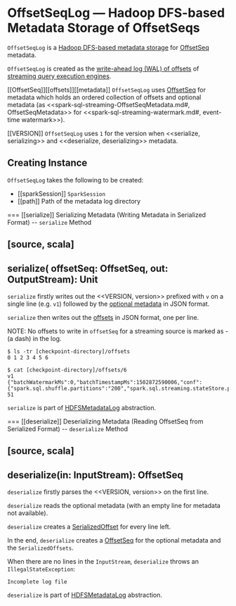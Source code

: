 # OffsetSeqLog &mdash; Hadoop DFS-based Metadata Storage of OffsetSeqs

`OffsetSeqLog` is a [Hadoop DFS-based metadata storage](HDFSMetadataLog.md) for [OffsetSeq](#OffsetSeq) metadata.

`OffsetSeqLog` is created as the [write-ahead log (WAL) of offsets](StreamExecution.md#offsetLog) of [streaming query execution engines](StreamExecution.md).

[[OffsetSeq]][[offsets]][[metadata]]
`OffsetSeqLog` uses [OffsetSeq](OffsetSeq.md) for metadata which holds an ordered collection of offsets and optional metadata (as <<spark-sql-streaming-OffsetSeqMetadata.md#, OffsetSeqMetadata>> for <<spark-sql-streaming-watermark.md#, event-time watermark>>).

[[VERSION]]
`OffsetSeqLog` uses `1` for the version when <<serialize, serializing>> and <<deserialize, deserializing>> metadata.

## Creating Instance

`OffsetSeqLog` takes the following to be created:

* [[sparkSession]] `SparkSession`
* [[path]] Path of the metadata log directory

=== [[serialize]] Serializing Metadata (Writing Metadata in Serialized Format) -- `serialize` Method

[source, scala]
----
serialize(
  offsetSeq: OffsetSeq,
  out: OutputStream): Unit
----

`serialize` firstly writes out the <<VERSION, version>> prefixed with `v` on a single line (e.g. `v1`) followed by the [optional metadata](OffsetSeq.md#metadata) in JSON format.

`serialize` then writes out the [offsets](OffsetSeq.md#offsets) in JSON format, one per line.

NOTE: No offsets to write in `offsetSeq` for a streaming source is marked as *-* (a dash) in the log.

```text
$ ls -tr [checkpoint-directory]/offsets
0 1 2 3 4 5 6

$ cat [checkpoint-directory]/offsets/6
v1
{"batchWatermarkMs":0,"batchTimestampMs":1502872590006,"conf":{"spark.sql.shuffle.partitions":"200","spark.sql.streaming.stateStore.providerClass":"org.apache.spark.sql.execution.streaming.state.HDFSBackedStateStoreProvider"}}
51
```

`serialize` is part of [HDFSMetadataLog](HDFSMetadataLog.md#serialize) abstraction.

=== [[deserialize]] Deserializing Metadata (Reading OffsetSeq from Serialized Format) -- `deserialize` Method

[source, scala]
----
deserialize(in: InputStream): OffsetSeq
----

`deserialize` firstly parses the <<VERSION, version>> on the first line.

`deserialize` reads the optional metadata (with an empty line for metadata not available).

`deserialize` creates a [SerializedOffset](Offset.md#SerializedOffset) for every line left.

In the end, `deserialize` creates a [OffsetSeq](OffsetSeq.md#fill) for the optional metadata and the `SerializedOffsets`.

When there are no lines in the `InputStream`, `deserialize` throws an `IllegalStateException`:

```text
Incomplete log file
```

`deserialize` is part of [HDFSMetadataLog](HDFSMetadataLog.md#deserialize) abstraction.
